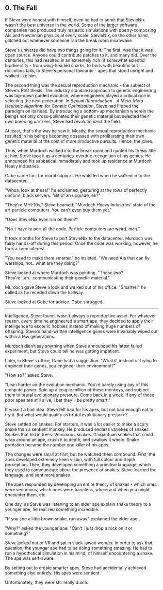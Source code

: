 ## 0. The Fall

If Steve were honest with himself, even he had to admit that StevieNix wasn't the best universe in the world. Some of the larger software companies had produced truly majestic simulations with poetry-composing AIs and Newtonian physics at every scale. StevieNix, on the other hand, glitched out whenever someone ran the break room microwave.

Steve's universe did have two things going for it. The first, was that it was open source. Anyone could contribute patches to it, and many did. Over the centuries, this had resulted in an extremely rich (if somewhat eclectic) biodiversity - from wing-headed sharks, to birds with beautiful but ridiculous tails, to Steve's personal favourite - apes that stood upright and walked like him.

The second thing was the sexual reproduction mechanic - the subject of Steve's PhD thesis. The industry standand approach to genetic engineering was top-down guided evolution, where engineers played a critical role in selecting the next generation. In _Sexual Reproduction - A Meta-Meta Heuristic Algorithm for Genetic Optimization_, Steve had flipped the paradigm on its head. By introducing a bottom-up mechanism wherein the beings not only cross-pollinated their genetic material but selected their own breeding partners, Steve had revolutionized the field.

At least, that's the way he saw it. Mostly, the sexual reproduction mechanic resulted in his beings becoming obsessed with proliferating their own genetic material at the cost of more productive pursuits. Hence, the jokes.

Thus, when Murdoch walked into the break room and quoted his thesis title at him, Steve took it as a centuries-overdue recognition of his genius. He announced his sabbatical immediately and took up residence at Murdoch Heavy Industries.

Gabe came too, for moral support. He whistled when he walked in to the datacenter.

"Whoa, look at these!" he exclaimed, gesturing at the rows of perfectly uniform, black servers. "Bit of an upgrade, eh?"

"They're MHI-10s," Steve beamed. "Murdoch Heavy Industries' state of the art particle computers. You can't even buy them yet."

"Does StevieNix even run on them?"

"No. I have to port all the code. Particle computers are weird, man."

It took months for Steve to port StevieNix to the datacenter. Murdoch was fairly hands-off during this period. Once the code was working, however, he took a keen interest.

"You need to make them smarter," he insisted. "We need AIs that can fly warships, not...what are they doing?"

Steve looked at where Murdoch was pointing. "Those two? They're...ah...communicating their genetic material."

Murdoch gave Steve a look and walked out of his office. "Smarter!" he called as he receded down the hallway.

Steve looked at Gabe for advice. Gabe shrugged.

---

Intelligence, Steve found, wasn't always a reproductive asset. For whatever reason, every time he engineered a smart ape, they decided to apply their intelligence to esoteric hobbies instead of making huge numbers of offspring. Steve's hand-written intelligence genes were invariably wiped out within a few generations.

Murdoch didn't say anything when Steve announced his latest failed experiment, but Steve could tell he was getting impatient.

Later, in Steve's office, Gabe had a suggestion. "What if, instead of trying to engineer their genes, you engineer their environment?"

"How so?" asked Steve.

"Lean harder on the evolution mechanic. You're barely using any of this compute power. Spin up a couple million of these monkeys, and subject them to brutal evolutionary pressure. Come back in a week. If any of those poor apes are still alive, I bet they'll be pretty smart."

It wasn't a bad idea. Steve felt bad for his apes, but not bad enough not to try it. But what would qualify as brutal evolutionary pressure?

Steve settled on snakes. For starters, it was a lot easier to make a scary snake than a sentient monkey. He produced endless varieties of snakes. Snakes that hid in trees. Venomous snakes. Gargantuan snakes that could wrap around an ape, crush it to death, and swallow it whole. Snake predation became the number one killer of his apes.

The changes were small at first, but he watched them compound. First, the apes developed extremely keen vision, with full colour and depth perception. Then, they developed something a primitive language, which they used to communicate about the presence of snakes. Steve learned the language, and sent more snakes.

The apes responded by developing an entire theory of snakes - which ones were venomous, which ones were harmless, where and when you might encounter them, etc.

One day, as Steve was listening to an older ape explain snake theory to a younger ape, he realized something incredible.

"If you see a little brown snake, run away" explained the elder ape.

"Why?" asked the younger ape. "Can't I just drop a rock on it or something?"

Steve jacked out of VR and sat in slack-jawed wonder. In order to ask that question, the younger ape had to be doing something amazing. He had to run a hypothetical simulation in his mind, of himself encountering a snake. The ape was self-aware.

By setting out to create smarter apes, Steve had accidentally achieved something else entirely. His apes were sentient.

Unfortunately, they were still really dumb.
